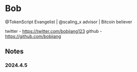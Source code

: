 # Bob

@TokenScript Evangelist | @scaling_x advisor | Bitcoin believer

twitter - https://twitter.com/bobjiang123
github - https://github.com/bobjiang

## Notes

### 2024.4.5

